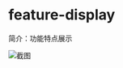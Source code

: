 # feature-display

简介：功能特点展示

![截图](https://unpkg.com/@icedesign/feature-display-block/screenshot.png)

